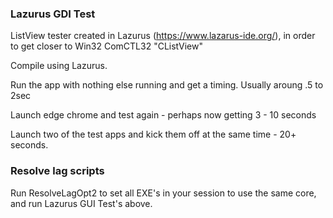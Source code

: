 ### Lazurus GDI Test
ListView tester created in Lazurus (https://www.lazarus-ide.org/), in order to get closer to Win32 ComCTL32 "CListView"

Compile using Lazurus. 

Run the app with nothing else running and get a timing. Usually aroung .5 to 2sec

Launch edge chrome and test again - perhaps now getting 3 - 10 seconds

Launch two of the test apps and kick them off at the same time - 20+ seconds.

### Resolve lag scripts

Run ResolveLagOpt2 to set all EXE's in your session to use the same core, and run Lazurus GUI Test's above.
